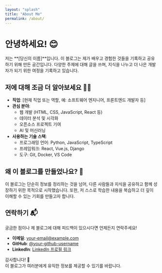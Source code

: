 ```yaml
---
layout: "splash"
title: "About Me"
permalink: /about/
---
```


# 안녕하세요! 😊

저는 **[당신의 이름]**입니다. 이 블로그는 제가 배우고 경험한 것들을 기록하고 공유하기 위해 만든 공간입니다. 다양한 주제에 대해 글을 쓰며, 지식을 나누고 더 나은 개발자가 되기 위한 여정을 기록하고 있습니다.

## 저에 대해 조금 더 알아보세요 🧑‍💻

- **직업**: [현재 직업 또는 역할, 예: 소프트웨어 엔지니어, 프론트엔드 개발자 등]
- **관심 분야**: 
  - 웹 개발 (HTML, CSS, JavaScript, React 등)
  - 데이터 분석 및 시각화
  - 오픈소스 프로젝트 기여
  - AI 및 머신러닝
- **사용하는 기술 스택**:
  - 프로그래밍 언어: Python, JavaScript, TypeScript
  - 프레임워크: React, Vue.js, Django
  - 도구: Git, Docker, VS Code

## 왜 이 블로그를 만들었나요? 🤔

이 블로그는 단순히 정보를 정리하는 것을 넘어, 다른 사람들과 지식을 공유하고 함께 성장하기 위한 목적으로 시작했습니다. 또한, 저 스스로 학습한 내용을 복습하고 더 깊이 이해할 수 있는 기회를 만들고자 합니다.

## 연락하기 📬

궁금한 점이나 제 블로그에 대해 피드백이 있으시다면 언제든지 연락주세요!

- **이메일**: [your-email@example.com](mailto:your-email@example.com)
- **GitHub**: [@your-github-username](https://github.com/your-github-username)
- **LinkedIn**: [LinkedIn 프로필 링크](https://www.linkedin.com/in/your-linkedin-profile)

감사합니다! 🌟  
이 블로그가 여러분에게 유익한 정보를 제공할 수 있기를 바랍니다.
